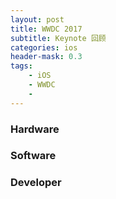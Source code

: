 ```yaml
---
layout: post
title: WWDC 2017
subtitle: Keynote 回顾
categories: ios
header-mask: 0.3
tags: 
    - iOS
    - WWDC
    - 
---
```



### Hardware  

### Software

### Developer